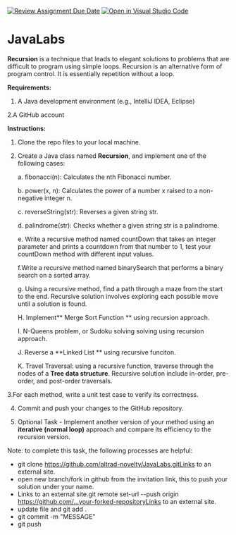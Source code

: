 [![Review Assignment Due Date](https://classroom.github.com/assets/deadline-readme-button-24ddc0f5d75046c5622901739e7c5dd533143b0c8e959d652212380cedb1ea36.svg)](https://classroom.github.com/a/-2CIL0Zm)
[![Open in Visual Studio Code](https://classroom.github.com/assets/open-in-vscode-718a45dd9cf7e7f842a935f5ebbe5719a5e09af4491e668f4dbf3b35d5cca122.svg)](https://classroom.github.com/online_ide?assignment_repo_id=13006871&assignment_repo_type=AssignmentRepo)

# JavaLabs
**Recursion** is a technique that leads to elegant solutions to problems that are difficult to
program using simple loops. Recursion is an alternative form of program control. It is essentially repetition
without a loop.

**Requirements:**
1. A Java development environment (e.g., IntelliJ IDEA, Eclipse)
   
2.A GitHub account

**Instructions:**
1. Clone the repo files to your local machine.
2. Create a Java class named **Recursion**, and implement one of the following cases:
   
   a. fibonacci(n): Calculates the nth Fibonacci number.

   b. power(x, n): Calculates the power of a number x raised to a non-negative integer n.

   c. reverseString(str): Reverses a given string str.
   
   d. palindrome(str): Checks whether a given string str is a palindrome.
   
   e. Write a recursive method named countDown that takes an integer parameter and prints a countdown from that number to 1, test your countDown method with different input values.

   f.Write a recursive method named binarySearch that performs a binary search on a sorted array.

   g. Using a recursive method, find a path through a maze from the start to the end. Recursive solution involves exploring each possible move until a solution is found.

   H. Implement** Merge Sort Function ** using recursion approach.

   I. N-Queens problem, or Sudoku solving solving using recursion approach.

   J. Reverse a **Linked List ** using recursive funciton.

   K. Travel Traversal: using a recursive function, traverse through the nodes of a **Tree data structure**. Recursive solution include in-order, pre-order, and post-order traversals.
   
3.For each method, write a unit test case to verify its correctness.

4. Commit and push your changes to the GitHub repository.

5. Optional Task - Implement another version of your method using an **iterative (normal loop)** approach and compare its efficiency to the recursion version.

Note: to complete this task, the following processes are helpful:
- git clone https://github.com/altrad-novelty/JavaLabs.gitLinks to an external site.
- open new branch/fork in github from the invitation link, this to push your solution under your name.
- Links to an external site.git remote set-url --push origin https://github.com/...your-forked-repositoryLinks to an external site.
- update file and git add .
- git commit -m "MESSAGE"
- git push


